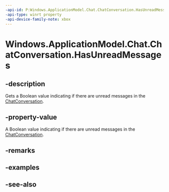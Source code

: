 ```yaml
---
-api-id: P:Windows.ApplicationModel.Chat.ChatConversation.HasUnreadMessages
-api-type: winrt property
-api-device-family-note: xbox
---
```


<!-- Property syntax
public bool HasUnreadMessages { get; }
-->

# Windows.ApplicationModel.Chat.ChatConversation.HasUnreadMessages

## -description
Gets a Boolean value indicating if there are unread messages in the [ChatConversation](chatconversation.md).

## -property-value
A Boolean value indicating if there are unread messages in the [ChatConversation](chatconversation.md).

## -remarks

## -examples

## -see-also
